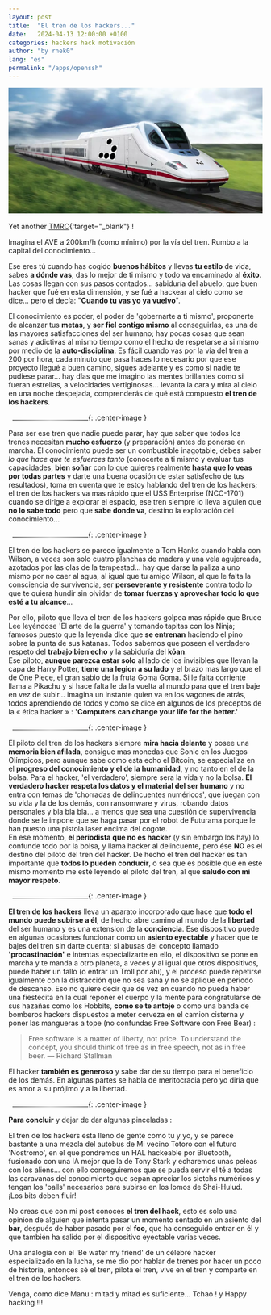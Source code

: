 ```yaml
---
layout: post
title:  "El tren de los hackers..."
date:   2024-04-13 12:00:00 +0100
categories: hackers hack motivación 
author: "by rnek0"
lang: "es"
permalink: "/apps/openssh"
---
```


![El tren de los Hackers](/assets/tren_hackers/1tren.png)

Yet another [TMRC](https://en.wikipedia.org/wiki/Tech_Model_Railroad_Club){:target="_blank"} !

Imagina el AVE a 200km/h (como mínimo) por la vía del tren. Rumbo a la capital del conocimiento...

Ese eres tú cuando has cogido **buenos hábitos** y llevas **tu estilo** de vida, sabes **a dónde vas**, das lo mejor de ti mismo y todo va encaminado al **éxito**. Las cosas llegan con sus pasos contados... sabiduría del abuelo, que buen hacker que fué en esta dimensión, y se fué a hackear al cielo como se dice... pero el decía: "**Cuando tu vas yo ya vuelvo**". 

El conocimiento es poder, el poder de 'gobernarte a ti mismo', proponerte de alcanzar tus **metas**, y **ser fiel contigo mismo** al conseguirlas, es una de las mayores satisfacciones del ser humano; hay pocas cosas que sean sanas y adictivas al mismo tiempo como el hecho de respetarse a si mismo por medio de la **auto-disciplina**. Es fácil cuando vas por la via del tren a 200 por hora, cada minuto que pasa haces lo necesario por que ese proyecto llegué a buen camino, sigues adelante y es como si nadie te pudiese parar... hay días que me imagino las mentes brillantes como si fueran estrellas, a velocidades vertiginosas... levanta la cara y mira al cielo en una noche despejada, comprenderás de qué está compuesto **el tren de los hackers**.


&nbsp;
![Enable ssh server](/assets/separateur.png){: .center-image }
&nbsp;

Para ser ese tren que nadie puede parar, hay que saber que todos los trenes necesitan **mucho esfuerzo** (y preparación) antes de ponerse en marcha. El conocimiento puede ser un combustible inagotable, debes saber _lo que hace que te esfuerces tanto_ (conocerte a ti mismo y evaluar tus capacidades, **bien soñar** con lo que quieres realmente **hasta que lo veas por todas partes** y darte una buena ocasión de estar satisfecho de tus resultados), toma en cuenta que te estoy hablando del tren de los hackers; el tren de los hackers va mas rápido que el USS Enterprise (NCC-1701) cuando se dirige a explorar el espacio, ese tren siempre lo lleva alguien que **no lo sabe todo** pero que **sabe donde va**, destino la exploración del conocimiento...

&nbsp;
![Enable ssh server](/assets/separateur.png){: .center-image }
&nbsp;

El tren de los hackers se parece igualmente a Tom Hanks cuando habla con Wilson, a veces son solo cuatro planchas de madera y una vela agujereada, azotados por las olas de la tempestad... hay que darse la paliza a uno mismo por no caer al agua, al igual que tu amigo Wilson, al que le falta la consciencia de survivencia, ser **perseverante y resistente** contra todo lo que te quiera hundir sin olvidar de **tomar fuerzas y aprovechar todo lo que esté a tu alcance**...

Por ello, piloto que lleva el tren de los hackers golpea mas rápido que Bruce Lee leyéndose 'El arte de la guerra' y tomando tapitas con los Ninja; famosos puesto que la leyenda dice que **se entrenan** haciendo el pino sobre la punta de sus katanas. Todos sabemos que poseen el verdadero respeto del **trabajo bien echo** y la sabiduría del **kōan**.  
Ese piloto, **aunque parezca estar solo** al lado de los invisibles que llevan la capa de Harry Potter, **tiene una legion a su lado** y el brazo mas largo que el de One Piece, el gran sabio de la fruta Goma Goma. Si le falta corriente llama a Pikachu y si hace falta le da la vuelta al mundo para que el tren baje en vez de subir... imagina un instante quien va en los vagones de atrás, todos aprendiendo de todos y como se dice en algunos de los preceptos de la « ética hacker » : **'Computers can change your life for the better.'**

&nbsp;
![Enable ssh server](/assets/separateur.png){: .center-image }
&nbsp;

El piloto del tren de los hackers siempre **mira hacia delante** y posee una **memoria bien afilada**, consigue mas monedas que Sonic en los Juegos Olímpicos, pero aunque sabe como esta echo el Bitcoin, se especializa en el **progreso del conocimiento y el de la humanidad**, y no tanto en el de la bolsa. Para el hacker, 'el verdadero', siempre sera la vida y no la bolsa. **El verdadero hacker respeta los datos y el material del ser humano** y no entra con temas de 'chorradas de delincuentes numéricos', que juegan con su vida y la de los demás, con ransomware y virus, robando datos personales y bla bla bla... a menos que sea una cuestión de supervivencia donde se le impone que se haga pasar por el robot de Futurama porque le han puesto una pistola laser encima del cogote.  
En ese momento, **el periodista que no es hacker** (y sin embargo los hay) lo confunde todo por la bolsa, y llama hacker al delincuente, pero ése **NO** es el destino del piloto del tren del hacker. De hecho el tren del hacker es tan importante que **todos lo pueden conducir**, o sea que es posible que en este mismo momento me esté leyendo el piloto del tren, al que **saludo con mi mayor respeto**.

&nbsp;
![Enable ssh server](/assets/separateur.png){: .center-image }
&nbsp;

**El tren de los hackers** lleva un aparato incorporado que hace que **todo el mundo puede subirse a él**, de hecho abre camino al mundo de la **libertad** del ser humano y es una extension de la **conciencia**. Ese dispositivo puede en algunas ocasiones funcionar como un **asiento eyectable** y hacer que te bajes del tren sin darte cuenta; si abusas del concepto llamado **'procastinación'** e intentas especializarte en ello, el dispositivo se pone en marcha y te manda a otro planeta, a veces y al igual que otros dispositivos, puede haber un fallo (o entrar un Troll por ahi), y el proceso puede repetirse igualmente con la distracción que no sea sana y no se aplique en periodo de descanso. Eso no quiere decir que de vez en cuando no pueda haber una fiestecita en la cual reponer el cuerpo y la mente para congratularse de sus hazañas como los Hobbits, **como se te antoje** o como una banda de bomberos hackers dispuestos a meter cerveza en el camion cisterna y poner las mangueras a tope (no confundas Free Software con Free Bear) : 

> Free software is a matter of liberty, not price. To understand the concept, you should think of free as in free speech, not as in free beer. — Richard Stallman

El hacker **también es generoso** y sabe dar de su tiempo para el beneficio de los demás. En algunas partes se habla de meritocracia pero yo diría que es amor a su prójimo y a la libertad. 

&nbsp;
![Enable ssh server](/assets/separateur.png){: .center-image }
&nbsp;

**Para concluir** y dejar de dar algunas pinceladas :  

El tren de los hackers esta lleno de gente como tu y yo, y se parece bastante a una mezcla del autobus de Mi vecino Totoro con el futuro 'Nostromo', en el que pondremos un HAL hackeable por Bluetooth, fusionado con una IA mejor que la de Tony Stark y echaremos unas peleas con los aliens... con ello conseguiremos que se pueda servir el té a todas las caravanas del conocimiento que sepan apreciar los sietchs numéricos y tengan los 'balls' necesarios para subirse en los lomos de Shai-Hulud.  
¡Los bits deben fluir! 

No creas que con mi post conoces **el tren del hack**, esto es solo una opinion de alguien que intenta pasar un momento sentado en un asiento del **bar**, después de haber pasado por el **foo**, que ha conseguido entrar en él y que también ha salido por el dispositivo eyectable varias veces.  

Una analogía con el 'Be water my friend' de un célebre hacker especializado en la lucha, se me dio por hablar de trenes por hacer un poco de historia, entonces sé el tren, pilota el tren, vive en el tren y comparte en el tren de los hackers.


Venga, como dice Manu : mitad y mitad es suficiente... Tchao ! y Happy hacking !!!


